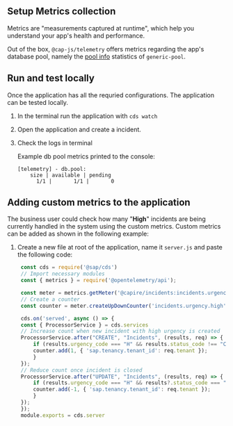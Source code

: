 
## Setup  Metrics collection
Metrics are "measurements captured at runtime", which help you understand your app's health and performance.

Out of the box, `@cap-js/telemetry` offers metrics regarding the app's database pool, namely the [pool info](https://www.npmjs.com/package/generic-pool#pool-info) statistics of `generic-pool`.

## Run and test locally
Once the application has all the requried configurations. The application can be tested locally. 

1. In the terminal run the application with `cds watch`
2. Open the application and create a incident. 
3. Check the logs in terminal

    Example db pool metrics printed to the console:
    ```
    [telemetry] - db.pool:
        size | available | pending
          1/1 |       1/1 |       0
    ```

## Adding custom metrics to the application

The business user could check how many "**High**" incidents are being currently handled in the system using the custom metrics.
Custom metrics can be added as shown in the following example:

1. Create a new file at root of the application, name it `server.js` and paste the following code:
   ```js
    const cds = require('@sap/cds')
    // Import necessary modules
    const { metrics } = require('@opentelemetry/api');

    const meter = metrics.getMeter('@capire/incidents:incidents.urgency.high');
    // Create a counter
    const counter = meter.createUpDownCounter('incidents.urgency.high');

    cds.on('served', async () => {
    const { ProcessorService } = cds.services
    // Increase count when new incident with high urgency is created
    ProcessorService.after("CREATE", "Incidents", (results, req) => {
        if (results.urgency_code === "H" && results.status_code !== "C") {
        counter.add(1, { 'sap.tenancy.tenant_id': req.tenant });
        }
    });
    // Reduce count once incident is closed
    ProcessorService.after("UPDATE", "Incidents", (results, req) => {
        if (results.urgency_code === "H" && results?.status_code === "C") {
        counter.add(-1, { 'sap.tenancy.tenant_id': req.tenant });
        }
    });
    });
    module.exports = cds.server
   ```
  

<!-- ## Deploy the application
- For BTP Cloud Foundry runtime, follow the steps described [here](./4-deploy-to-cf.md) 
- For BTP Kyma runtime, follow the steps described [here](./5-deploy-to-kyma.md) -->
